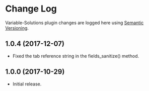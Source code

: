 # Change Log #

Variable-Solutions plugin changes are logged here using <a href="http://semver.org/">Semantic Versioning</a>.

## 1.0.4 (2017-12-07) ##
* Fixed the tab reference string in the fields_sanitize() method.

## 1.0.0 (2017-10-29) ##
* Initial release.

